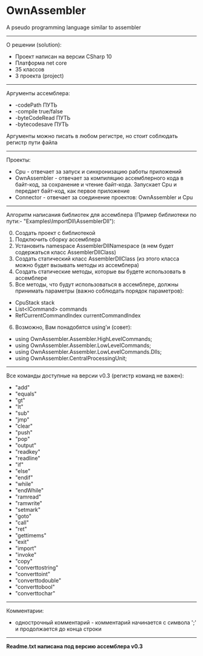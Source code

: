 
# OwnAssembler
A pseudo programming language similar to assembler

---
О решении (solution):
- Проект написан на версии CSharp 10
- Платформа net core
- 35 классов
- 3 проекта (project)

---
Аргументы ассемблера:
- -codePath 	ПУТЬ
- -compile 		true/false
- -byteCodeRead ПУТЬ
- -bytecodesave ПУТЬ

Аргументы можно писать в любом регистре, но стоит соблюдать регистр пути файла

---
Проекты:
- Cpu - отвечает за запуск и синхронизацию работы приложений
- OwnAssembler - отвечает за компиляцию ассемблерного кода в байт-код, за сохранение и чтение байт-кода. Запускает Cpu и передает байт-код, как первое приложение 
- Connector - отвечает за соединение проектов: OwnAssembler и Cpu

---
Алгоритм написания библиотек для ассемблера (Пример библиотеки по пути:- "Examples\ImportDll\AssemblerDll"):

0. Создать проект с библиотекой
1. Подключить сборку ассемблера
2. Установить namespace AssemblerDllNamespace (в нем будет содержаться класс AssemblerDllClass)
3. Создать статический класс AssemblerDllClass (из этого класса можно будет вызывать методы из ассемблера)
4. Создать статические методы, которые вы будете использовать в ассемблере
5. Все методы, что будут использоваться в ассемблере, должны принимать параметры (важно соблюдать порядок параметров): 
- CpuStack stack
- List\<ICommand\> commands
- RefCurrentCommandIndex currentCommandIndex
6. Возможно, Вам понадобятся using'и (совет):
- using OwnAssembler.Assembler.HighLevelCommands;
- using OwnAssembler.Assembler.LowLevelCommands;
- using OwnAssembler.Assembler.LowLevelCommands.Dlls;
- using OwnAssembler.CentralProcessingUnit;

---
Все команды доступные на версии v0.3 (регистр команд не важен):
- "add"
- "equals"
- "gt"
- "lt"
- "sub"
- "jmp"
- "clear"
- "push"
- "pop"
- "output"
- "readkey"
- "readline"
- "if"
- "else"
- "endif"
- "while"
- "endWhile"
- "ramread"
- "ramwrite"
- "setmark"
- "goto"
- "call"
- "ret"
- "gettimems"
- "exit"
- "import"
- "invoke"
- "copy"
- "converttostring"
- "converttoint"
- "converttodouble"
- "converttobool"
- "converttochar"

---
Комментарии:
- однострочный комментарий - комментарий начинается с символа ';' и продолжается до конца строки



---
**Readme.txt написана под версию ассемблера v0.3**
